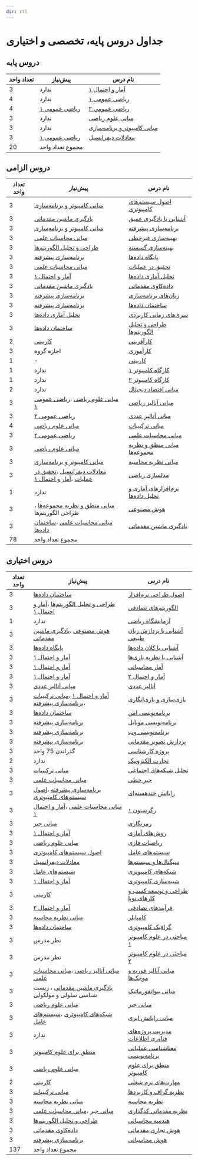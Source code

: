 ```yaml
---
dir: rtl
---
```


# جداول دروس پایه، تخصصی و اختیاری


## دروس پایه

| تعداد واحد | پیش‌نیاز | نام درس |
| ---------- | -------- | ------- |
|3|ندارد|[آمار و احتمال ۱](base/Probability-and-Statistics-I.md) | 
|4|ندارد|[ریاضی عمومی ۱](base/Calculus-I.md) | 
|4|[ریاضی عمومی ۱](base/Calculus-I.md)|[ریاضی عمومی ۲](base/Calculus-II.md) | 
|3|ندارد|[مبانی علوم ریاضی](base/Foundation-of-Mathematics.md) | 
|3|ندارد|[مبانی کامپیوتر و برنامه‌سازی](base/Fundamentals-of-Computer-Programming.md) | 
|3|[ریاضی عمومی ۱](base/Calculus-I.md)|[معادلات دیفرانسیل](base/Differential-Equations.md) | 
 |20|مجموع تعداد واحد|

## دروس الزامی

| تعداد واحد | پیش‌نیاز | نام درس |
| ---------- | -------- | ------- |
|3|[مبانی کامپیوتر و برنامه‌سازی](base/Fundamentals-of-Computer-Programming.md)|[اصول سیستم‌های کامپیوتری](mandatory/Principles-of-Computer-Systems.md) | 
|3|[یادگیری ماشین مقدماتی](mandatory/Elementary-Machine-Learning.md)|[آشنایی با یادگیری عمیق](mandatory/Introduction-to-Deep-Learning.md) | 
|3|[مبانی کامپیوتر و برنامه‌سازی](base/Fundamentals-of-Computer-Programming.md)|[برنامه‌سازی پیشرفته](mandatory/Advanced-Programming.md) | 
|3|[مبانی محاسبات علمی](mandatory/Elementary-Scientific-Computing.md)|[بهینه‌سازی غیرخطی](mandatory/Nonlinear-Optimization.md) | 
|3|[طراحی و تحلیل الگوریتم‌ها](mandatory/Design-and-Analysis-of-Algorithms.md)|[بهینه‌سازی گسسته](mandatory/Discrete-Optimization.md) | 
|3|[برنامه‌سازی پیشرفته](mandatory/Advanced-Programming.md)|[پایگاه داده‌ها](mandatory/Databases.md) | 
|3|[مبانی محاسبات علمی](mandatory/Elementary-Scientific-Computing.md)|[تحقیق در عملیات](mandatory/Operations-research.md) | 
|3|[آمار و احتمال ۱](base/Probability-and-Statistics-I.md)|[تحلیل آماری داده‌ها](mandatory/Statistical-Data-Analysis.md) | 
|3|[یادگیری ماشین مقدماتی](mandatory/Elementary-Machine-Learning.md)|[داده‌کاوی مقدماتی](mandatory/Elementary-Data-Mining.md) | 
|3|[برنامه‌سازی پیشرفته](mandatory/Advanced-Programming.md)|[زبان‌های برنامه‌سازی](mandatory/Programming-Languages.md) | 
|3|[برنامه‌سازی پیشرفته](mandatory/Advanced-Programming.md)|[ساختمان داده‌ها](mandatory/Data-Structures.md) | 
|3|[تحلیل آماری داده‌ها](mandatory/Statistical-Data-Analysis.md)|[سری‌های زمانی کاربردی](mandatory/Applied-Time-Series.md) | 
|3|[ساختمان داده‌ها](mandatory/Data-Structures.md)|[طراحی و تحلیل الگوریتم‌ها](mandatory/Design-and-Analysis-of-Algorithms.md) | 
|2|[کاربینی](mandatory/Workplace-Exposure.md)|[کارآفرینی](mandatory/Entrepreneurship.md) | 
|3|اجازه گروه|[کارآموزی](mandatory/Apprenticeship.md) | 
|1|-|[کاربینی](mandatory/Workplace-Exposure.md) | 
|1|ندارد|[کارگاه کامپیوتر ۱](mandatory/Computer-Workshop-I.md) | 
|1|ندارد|[کارگاه کامپیوتر ۲](mandatory/Computer-Workshop-II.md) | 
|2|ندارد|[مبانی اقتصاد دیجیتال](mandatory/Basics-of-Digital-Economics.md) | 
|3|[مبانی علوم ریاضی](base/Foundation-of-Mathematics.md) ،[ریاضی عمومی ۱](base/Calculus-I.md)|[مبانی آنالیز ریاضی](mandatory/Foundation-of-Mathematical-Analysis.md) | 
|3|[ریاضی عمومی ۲](base/Calculus-II.md)|[مبانی آنالیز عددی](mandatory/Foundation-of-Numerical-Analysis.md) | 
|4|[مبانی علوم ریاضی](base/Foundation-of-Mathematics.md)|[مبانی ترکیبیات](mandatory/Foundation-of-Combinatorics.md) | 
|3|[ریاضی عمومی ۲](base/Calculus-II.md)|[مبانی محاسبات علمی](mandatory/Elementary-Scientific-Computing.md) | 
|3|[مبانی علوم ریاضی](base/Foundation-of-Mathematics.md)|[مبانی منطق و نظریه مجموعه‌ها](mandatory/Fundamentals-of-Logic.md) | 
|3|[مبانی کامپیوتر و برنامه‌سازی](base/Fundamentals-of-Computer-Programming.md)|[مبانی نظریه محاسبه](mandatory/Introduction-to-the-theory-of-Computation.md) | 
|3|[معادلات دیفرانسیل](base/Differential-Equations.md) ،[تحقیق در عملیات](mandatory/Operations-research.md) ،[آمار و احتمال ۱](base/Probability-and-Statistics-I.md)|[مدلسازی ریاضی](mandatory/Mathematical-Modeling.md) | 
|1|ندارد|[نرم‌افزارهای آماری و تحلیل داده‌ها](mandatory/Statistical-Software-and-data-analysis.md) | 
|3|[مبانی منطق و نظریه مجموعه‌ها](mandatory/Fundamentals-of-Logic.md) ، طراحی الگوریتم‌ها|[هوش مصنوعی](mandatory/Artificial-Intelligence.md) | 
|3|[مبانی محاسبات علمی](mandatory/Elementary-Scientific-Computing.md) ،[ساختمان داده‌ها](mandatory/Data-Structures.md)|[یادگیری ماشین مقدماتی](mandatory/Elementary-Machine-Learning.md) | 
 |78|مجموع تعداد واحد|

## دروس اختیاری

| تعداد واحد | پیش‌نیاز | نام درس |
| ---------- | -------- | ------- |
|3|[ساختمان داده‌ها](mandatory/Data-Structures.md)|[اصول طراحی نرم‌افزار](elective/Principles-of-SoftwareDesign.md) | 
|3|[طراحی و تحلیل الگوریتم‌ها](mandatory/Design-and-Analysis-of-Algorithms.md) ،[آمار و احتمال ۱](base/Probability-and-Statistics-I.md)|[الگوریتم‌های تصادفی](elective/Randomized-Algorithms.md) | 
|1|ندارد|[آزمایشگاه ریاضی](elective/Mathematics-Lab.md) | 
|3|[هوش مصنوعی](mandatory/Artificial-Intelligence.md) ،[یادگیری ماشین مقدماتی](mandatory/Elementary-Machine-Learning.md)|[آشنایی با پردازش زبان طبیعی](elective/Introdution-to-Natural-Language-Processing.md) | 
|3|[پایگاه داده‌ها](mandatory/Databases.md)|[آشنایی با کلان داده‌ها](elective/Introduction-to-Big-Data.md) | 
|3|[آمار و احتمال ۱](base/Probability-and-Statistics-I.md)|[آشنایی با نظریه بازی‌ها](elective/Introduction-to-Game-Theory.md) | 
|3|[آمار و احتمال ۱](base/Probability-and-Statistics-I.md)|[آمار محاسباتی](elective/Computational-Statistics.md) | 
|3|[آمار و احتمال ۱](base/Probability-and-Statistics-I.md)|[آمار و احتمال ۲](elective/Probability-and-Statistics-II.md) | 
|3|[مبانی آنالیز عددی](mandatory/Foundation-of-Numerical-Analysis.md)|[آنالیز عددی](elective/Numerical-Analysis.md) | 
|3|[آمار و احتمال ۱](base/Probability-and-Statistics-I.md) ،[مبانی ترکیبیات](mandatory/Foundation-of-Combinatorics.md) ،[برنامه‌سازی پیشرفته](mandatory/Advanced-Programming.md)|[بازی‌سازی و بازی‌انگاری](elective/Gamification-and-Game-Design.md) | 
|3|[ساختمان داده‌ها](mandatory/Data-Structures.md)|[برنامه‌نویسی امن](elective/Secure-Programming.md) | 
|3|[برنامه‌سازی پیشرفته](mandatory/Advanced-Programming.md)|[برنامه‌نویسی موبایل](elective/Mobile-Programming.md) | 
|3|[برنامه‌سازی پیشرفته](mandatory/Advanced-Programming.md)|[برنامه‌نویسی وب](elective/Web-Programming.md) | 
|3|[برنامه‌سازی پیشرفته](mandatory/Advanced-Programming.md)|[پردازش تصویر مقدماتی](elective/Elementary-Image-Processing.md) | 
|3|گذراندن 75 واحد|[پروژه کارشناسی](elective/Project.md) | 
|2|ندارد|[تجارت الکترونیک](elective/Electronic-Commerce.md) | 
|3|[مبانی ترکیبیات](mandatory/Foundation-of-Combinatorics.md)|[تحلیل شبکه‌های اجتماعی](elective/Social-Networks-Analysis.md) | 
|3|[مبانی محاسبات علمی](mandatory/Elementary-Scientific-Computing.md)|[جبر خطی](elective/Linear-Algebra.md) | 
|3|[برنامه‌سازی پیشرفته](mandatory/Advanced-Programming.md) ،[اصول سیستم‌های کامپیوتری](mandatory/Principles-of-Computer-Systems.md)|[رایانش چند‌هسته‌ای](elective/Multicore-Computing.md) | 
|3|[مبانی محاسبات علمی](mandatory/Elementary-Scientific-Computing.md) ،[آمار و احتمال ۱](base/Probability-and-Statistics-I.md)|[رگرسیون ۱](elective/Regression-I.md) | 
|3|[مبانی جبر](elective/Foundation-of-Algebra.md)|[رمزنگاری](elective/Cryptography.md) | 
|3|[آمار و احتمال ۱](base/Probability-and-Statistics-I.md)|[روش‌های آماری](elective/Statistical-Methods.md) | 
|3|[مبانی علوم ریاضی](base/Foundation-of-Mathematics.md)|[ریاضیات فازی](elective/Fuzzy-Mathematics.md) | 
|3|[اصول سیستم‌های کامپیوتری](mandatory/Principles-of-Computer-Systems.md)|[سیستم‌های عامل](elective/Principles-of-Operating-Systems.md) | 
|3|[معادلات دیفرانسیل](base/Differential-Equations.md)|[سیگنال‌ها و سیستم‌ها](elective/Signals-and-Systems.md) | 
|3|[سیستم‌های عامل](elective/Principles-of-Operating-Systems.md)|[شبکه‌های کامپیوتری](elective/Computer-Networks.md) | 
|3|[آمار و احتمال ۱](base/Probability-and-Statistics-I.md)|[شبیه‌سازی کامپیوتری](elective/Computerized-Simulation.md) | 
|3|[کاربینی](mandatory/Workplace-Exposure.md)|[طراحی و توسعه کسب و کارهای نوپا](elective/Design-and-development-of-start-up-businesses.md) | 
|3|[آمار و احتمال ۲](elective/Probability-and-Statistics-II.md)|[فرآیندهای تصادفی](elective/Stochastic-Processes.md) | 
|3|[مبانی نظریه محاسبه](mandatory/Introduction-to-the-theory-of-Computation.md)|[کامپایلر](elective/Compiler.md) | 
|3|[ساختمان داده‌ها](mandatory/Data-Structures.md)|[گرافیک کامپیوتری](elective/Computer-Graphics.md) | 
|3|نظر مدرس|[مباحثی در علوم کامپیوتر ۱](elective/Topics-in-Computer-Science-I.md) | 
|3|نظر مدرس|[مباحثی در علوم کامپیوتر ۲](elective/Topics-in-Computer-Science-II.md) | 
|3|[مبانی آنالیز ریاضی](mandatory/Foundation-of-Mathematical-Analysis.md) ،[مبانی محاسبات علمی](mandatory/Elementary-Scientific-Computing.md)|[مبانی آنالیز فوریه و موجک‌ها](elective/Introduction-to-Fourier-and-Wavelet-Analysis.md) | 
|3|[یادگیری ماشین مقدماتی](mandatory/Elementary-Machine-Learning.md) ،  زیست شناسی سلولی و مولکولی|[مبانی بیوانفورماتیک](elective/Fundamentals-of-Bioinformatic.md) | 
|3|[مبانی علوم ریاضی](base/Foundation-of-Mathematics.md)|[مبانی جبر](elective/Foundation-of-Algebra.md) | 
|3|[شبکه‌های کامپیوتری](elective/Computer-Networks.md) ،[سیستم‌های عامل](elective/Principles-of-Operating-Systems.md)|[مبانی رایانش ابری](elective/Cloud-Computing-Fundamentals.md) | 
|3|ندارد|[مدیریت پروژه‌های فناوری اطلاعات](elective/Information-Technology-Project-Management.md) | 
|3|[منطق برای علوم کامپیوتر](elective/Logic-for-Computer-Science.md)|[معناشناسی عملیاتی برنامه‌نویسی](elective/Operational-Semantics-of-Programming.md) | 
|3|[مبانی علوم ریاضی](base/Foundation-of-Mathematics.md)|[منطق برای علوم کامپیوتر](elective/Logic-for-Computer-Science.md) | 
|2|[کاربینی](mandatory/Workplace-Exposure.md)|[مهارت‌های نرم شغلی](elective/Job-Soft-Skills.md) | 
|3|[مبانی ترکیبیات](mandatory/Foundation-of-Combinatorics.md)|[نظریه گراف و کاربردها](elective/Graph-Theory-and-Applications.md) | 
|3|[مبانی نظریه محاسبه](mandatory/Introduction-to-the-theory-of-Computation.md)|[نظریه محاسبه](elective/Theory-of-Computation.md) | 
|3|[مبانی جبر](elective/Foundation-of-Algebra.md) ،[مبانی محاسبات علمی](mandatory/Elementary-Scientific-Computing.md)|[نظریه مقدماتی کدگذاری](elective/Elementary-Coding-Theory.md) | 
|3|[طراحی و تحلیل الگوریتم‌ها](mandatory/Design-and-Analysis-of-Algorithms.md)|[هندسه محاسباتی](elective/Computational-Geometry.md) | 
|3|[داده‌کاوی مقدماتی](mandatory/Elementary-Data-Mining.md)|[هوش تجاری مقدماتی](elective/Elementary-Business-intelligence.md) | 
|3|[برنامه‌سازی پیشرفته](mandatory/Advanced-Programming.md)|[هوش محاسباتی](elective/Computational-Intelligence.md) | 
 |137|مجموع تعداد واحد|
